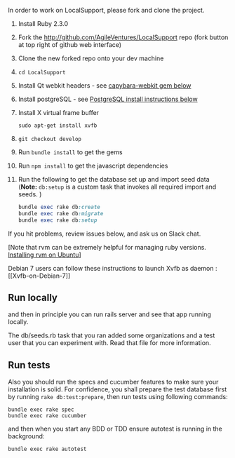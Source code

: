 In order to work on LocalSupport, please fork and clone the project.

1. Install Ruby 2.3.0
1. Fork the http://github.com/AgileVentures/LocalSupport repo (fork button at top right of github web interface)
1. Clone the new forked repo onto your dev machine
1. `cd LocalSupport`
1. Install Qt webkit headers - see [capybara-webkit gem below](Installation#capybara-webkit-gem)  
1. Install postgreSQL - see [PostgreSQL install instructions below](Installation#postgresql-install)
1. Install X virtual frame buffer

    `sudo apt-get install xvfb`
1. `git checkout develop`
1. Run `bundle install` to get the gems
1. Run `npm install` to get the javascript dependencies
1. Run the following to get the database set up and import seed data (**Note:** `db:setup` is a custom task that invokes all required import and seeds. )

    ```ruby
    bundle exec rake db:create
    bundle exec rake db:migrate
    bundle exec rake db:setup
    ```

If you hit problems, review issues below, and ask us on Slack chat.

[Note that rvm can be extremely helpful for managing ruby versions.  [Installing rvm on Ubuntu](https://www.digitalocean.com/community/articles/how-to-install-ruby-on-rails-on-ubuntu-12-04-lts-precise-pangolin-with-rvm)]

Debian 7 users can follow these instructions to launch Xvfb as daemon : [[Xvfb-on-Debian-7]]

## Run locally
and then in principle you can run rails server and see that app running locally.

The db/seeds.rb task that you ran added some organizations and a test user that you can experiment with. Read that file for more information.

## Run tests

Also you should run the specs and cucumber features to make sure your installation is solid. For confidence, you shall prepare the test database first by running
`rake db:test:prepare`, then run tests using following commands:

    bundle exec rake spec
    bundle exec rake cucumber

and then when you start any BDD or TDD ensure autotest is running in the background:

    bundle exec rake autotest